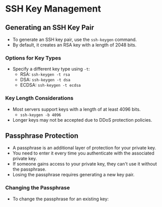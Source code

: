 # SSH Key Management

## Generating an SSH Key Pair

- To generate an SSH key pair, use the `ssh-keygen` command.
- By default, it creates an RSA key with a length of 2048 bits.

### Options for Key Types

- Specify a different key type using `-t`:
  - RSA: `ssh-keygen -t rsa`
  - DSA: `ssh-keygen -t dsa`
  - ECDSA: `ssh-keygen -t ecdsa`

### Key Length Considerations

- Most servers support keys with a length of at least 4096 bits.
    - `ssh-keygen -b 4096`
- Longer keys may not be accepted due to DDoS protection policies.

## Passphrase Protection

- A passphrase is an additional layer of protection for your private key.
- You need to enter it every time you authenticate with the associated private key.
- If someone gains access to your private key, they can't use it without the passphrase.
- Losing the passphrase requires generating a new key pair.

### Changing the Passphrase

- To change the passphrase for an existing key:
